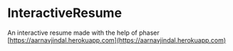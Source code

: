 # InteractiveResume
An interactive resume made with the help of phaser
[https://aarnavjindal.herokuapp.com](https://aarnavjindal.herokuapp.com)

